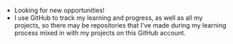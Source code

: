 - Looking for new opportunities!
- I use GitHub to track my learning and progress, as well as all my projects, so there may be repositories that I've made during my learning process mixed in with my projects on this GitHub account. 

<!---
ed423/ed423 is a ✨ special ✨ repository because its `README.md` (this file) appears on your GitHub profile.
You can click the Preview link to take a look at your changes.
--->

